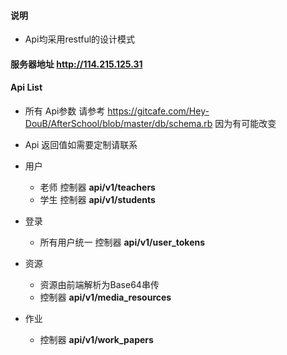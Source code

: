 #### 说明

* Api均采用restful的设计模式 

#### 服务器地址 http://114.215.125.31

#### Api List
* 所有 Api参数 请参考 https://gitcafe.com/Hey-DouB/AfterSchool/blob/master/db/schema.rb 因为有可能改变
* Api 返回值如需要定制请联系
* 用户
    * 老师 控制器 __api/v1/teachers__
    * 学生 控制器 __api/v1/students__
* 登录
    * 所有用户统一 控制器 __api/v1/user_tokens__

* 资源
    * 资源由前端解析为Base64串传
    * 控制器 __api/v1/media_resources__
* 作业
    * 控制器 __api/v1/work_papers__

